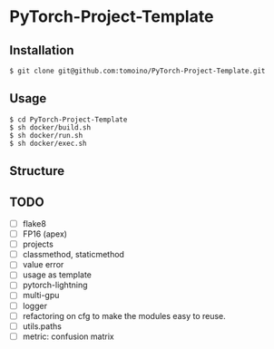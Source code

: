 # PyTorch-Project-Template
## Installation
```
$ git clone git@github.com:tomoino/PyTorch-Project-Template.git
```

## Usage
```
$ cd PyTorch-Project-Template
$ sh docker/build.sh
$ sh docker/run.sh
$ sh docker/exec.sh
```

## Structure

## TODO
- [ ] flake8
- [ ] FP16 (apex)
- [ ] projects
- [ ] classmethod, staticmethod
- [ ] value error
- [ ] usage as template
- [ ] pytorch-lightning
- [ ] multi-gpu
- [ ] logger
- [ ] refactoring on cfg to make the modules easy to reuse.
- [ ] utils.paths
- [ ] metric: confusion matrix
